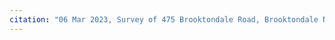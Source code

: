 ```yaml
---
citation: "06 Mar 2023, Survey of 475 Brooktondale Road, Brooktondale NY by Lee Dresser."
---
```



